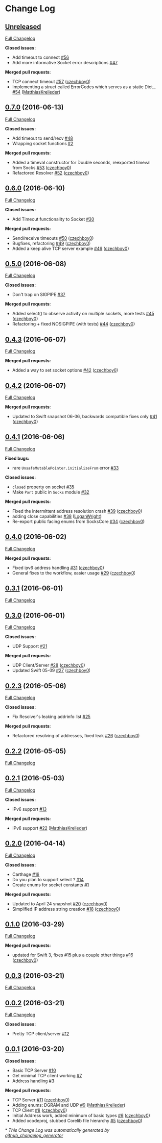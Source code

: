 # Change Log

## [Unreleased](https://github.com/czechboy0/Socks/tree/HEAD)

[Full Changelog](https://github.com/czechboy0/Socks/compare/0.7.0...HEAD)

**Closed issues:**

- Add timeout to connect [\#56](https://github.com/czechboy0/Socks/issues/56)
- Add more informative Socket error descriptions [\#47](https://github.com/czechboy0/Socks/issues/47)

**Merged pull requests:**

- TCP connect timeout [\#57](https://github.com/czechboy0/Socks/pull/57) ([czechboy0](https://github.com/czechboy0))
- Implementing a struct called ErrorCodes which serves as a static Dict… [\#54](https://github.com/czechboy0/Socks/pull/54) ([MatthiasKreileder](https://github.com/MatthiasKreileder))

## [0.7.0](https://github.com/czechboy0/Socks/tree/0.7.0) (2016-06-13)
[Full Changelog](https://github.com/czechboy0/Socks/compare/0.6.0...0.7.0)

**Closed issues:**

- Add timeout to send/recv [\#48](https://github.com/czechboy0/Socks/issues/48)
- Wrapping socket functions [\#2](https://github.com/czechboy0/Socks/issues/2)

**Merged pull requests:**

- Added a timeval constructor for Double seconds, reexported timeval from Socks [\#53](https://github.com/czechboy0/Socks/pull/53) ([czechboy0](https://github.com/czechboy0))
- Refactored Resolver [\#52](https://github.com/czechboy0/Socks/pull/52) ([czechboy0](https://github.com/czechboy0))

## [0.6.0](https://github.com/czechboy0/Socks/tree/0.6.0) (2016-06-10)
[Full Changelog](https://github.com/czechboy0/Socks/compare/0.5.0...0.6.0)

**Closed issues:**

- Add Timeout functionality to Socket [\#30](https://github.com/czechboy0/Socks/issues/30)

**Merged pull requests:**

- Send/receive timeouts [\#50](https://github.com/czechboy0/Socks/pull/50) ([czechboy0](https://github.com/czechboy0))
- Bugfixes, refactoring [\#49](https://github.com/czechboy0/Socks/pull/49) ([czechboy0](https://github.com/czechboy0))
- Added a keep alive TCP server example [\#46](https://github.com/czechboy0/Socks/pull/46) ([czechboy0](https://github.com/czechboy0))

## [0.5.0](https://github.com/czechboy0/Socks/tree/0.5.0) (2016-06-08)
[Full Changelog](https://github.com/czechboy0/Socks/compare/0.4.3...0.5.0)

**Closed issues:**

- Don't trap on SIGPIPE [\#37](https://github.com/czechboy0/Socks/issues/37)

**Merged pull requests:**

- Added select\(\) to observe activity on multiple sockets, more tests [\#45](https://github.com/czechboy0/Socks/pull/45) ([czechboy0](https://github.com/czechboy0))
- Refactoring + fixed NOSIGPIPE \(with tests\) [\#44](https://github.com/czechboy0/Socks/pull/44) ([czechboy0](https://github.com/czechboy0))

## [0.4.3](https://github.com/czechboy0/Socks/tree/0.4.3) (2016-06-07)
[Full Changelog](https://github.com/czechboy0/Socks/compare/0.4.2...0.4.3)

**Merged pull requests:**

- Added a way to set socket options [\#42](https://github.com/czechboy0/Socks/pull/42) ([czechboy0](https://github.com/czechboy0))

## [0.4.2](https://github.com/czechboy0/Socks/tree/0.4.2) (2016-06-07)
[Full Changelog](https://github.com/czechboy0/Socks/compare/0.4.1...0.4.2)

**Merged pull requests:**

- Updated to Swift snapshot 06-06, backwards compatible fixes only [\#41](https://github.com/czechboy0/Socks/pull/41) ([czechboy0](https://github.com/czechboy0))

## [0.4.1](https://github.com/czechboy0/Socks/tree/0.4.1) (2016-06-06)
[Full Changelog](https://github.com/czechboy0/Socks/compare/0.4.0...0.4.1)

**Fixed bugs:**

- rare `UnsafeMutablePointer.initializeFrom` error [\#33](https://github.com/czechboy0/Socks/issues/33)

**Closed issues:**

- `closed` property on socket [\#35](https://github.com/czechboy0/Socks/issues/35)
- Make `Port` public in `Socks` module [\#32](https://github.com/czechboy0/Socks/issues/32)

**Merged pull requests:**

- Fixed the intermittent address resolution crash [\#39](https://github.com/czechboy0/Socks/pull/39) ([czechboy0](https://github.com/czechboy0))
- adding close capabilities [\#38](https://github.com/czechboy0/Socks/pull/38) ([LoganWright](https://github.com/LoganWright))
- Re-export public facing enums from SocksCore [\#34](https://github.com/czechboy0/Socks/pull/34) ([czechboy0](https://github.com/czechboy0))

## [0.4.0](https://github.com/czechboy0/Socks/tree/0.4.0) (2016-06-02)
[Full Changelog](https://github.com/czechboy0/Socks/compare/0.3.1...0.4.0)

**Merged pull requests:**

- Fixed ipv6 address handling [\#31](https://github.com/czechboy0/Socks/pull/31) ([czechboy0](https://github.com/czechboy0))
- General fixes to the workflow, easier usage [\#29](https://github.com/czechboy0/Socks/pull/29) ([czechboy0](https://github.com/czechboy0))

## [0.3.1](https://github.com/czechboy0/Socks/tree/0.3.1) (2016-06-01)
[Full Changelog](https://github.com/czechboy0/Socks/compare/0.3.0...0.3.1)

## [0.3.0](https://github.com/czechboy0/Socks/tree/0.3.0) (2016-06-01)
[Full Changelog](https://github.com/czechboy0/Socks/compare/0.2.3...0.3.0)

**Closed issues:**

- UDP Support [\#21](https://github.com/czechboy0/Socks/issues/21)

**Merged pull requests:**

- UDP Client/Server [\#28](https://github.com/czechboy0/Socks/pull/28) ([czechboy0](https://github.com/czechboy0))
- Updated Swift 05-09 [\#27](https://github.com/czechboy0/Socks/pull/27) ([czechboy0](https://github.com/czechboy0))

## [0.2.3](https://github.com/czechboy0/Socks/tree/0.2.3) (2016-05-06)
[Full Changelog](https://github.com/czechboy0/Socks/compare/0.2.2...0.2.3)

**Closed issues:**

- Fix Resolver's leaking addrinfo list [\#25](https://github.com/czechboy0/Socks/issues/25)

**Merged pull requests:**

- Refactored resolving of addresses, fixed leak [\#26](https://github.com/czechboy0/Socks/pull/26) ([czechboy0](https://github.com/czechboy0))

## [0.2.2](https://github.com/czechboy0/Socks/tree/0.2.2) (2016-05-05)
[Full Changelog](https://github.com/czechboy0/Socks/compare/0.2.1...0.2.2)

## [0.2.1](https://github.com/czechboy0/Socks/tree/0.2.1) (2016-05-03)
[Full Changelog](https://github.com/czechboy0/Socks/compare/0.2.0...0.2.1)

**Closed issues:**

- IPv6 support [\#13](https://github.com/czechboy0/Socks/issues/13)

**Merged pull requests:**

- IPv6 support [\#22](https://github.com/czechboy0/Socks/pull/22) ([MatthiasKreileder](https://github.com/MatthiasKreileder))

## [0.2.0](https://github.com/czechboy0/Socks/tree/0.2.0) (2016-04-14)
[Full Changelog](https://github.com/czechboy0/Socks/compare/0.1.0...0.2.0)

**Closed issues:**

- Carthage [\#19](https://github.com/czechboy0/Socks/issues/19)
- Do you plan to support select ? [\#14](https://github.com/czechboy0/Socks/issues/14)
- Create enums for socket constants [\#1](https://github.com/czechboy0/Socks/issues/1)

**Merged pull requests:**

- Updated to April 24 snapshot [\#20](https://github.com/czechboy0/Socks/pull/20) ([czechboy0](https://github.com/czechboy0))
- Simplified IP address string creation [\#18](https://github.com/czechboy0/Socks/pull/18) ([czechboy0](https://github.com/czechboy0))

## [0.1.0](https://github.com/czechboy0/Socks/tree/0.1.0) (2016-03-29)
[Full Changelog](https://github.com/czechboy0/Socks/compare/0.0.3...0.1.0)

**Merged pull requests:**

- updated for Swift 3, fixes \#15 plus a couple other things [\#16](https://github.com/czechboy0/Socks/pull/16) ([czechboy0](https://github.com/czechboy0))

## [0.0.3](https://github.com/czechboy0/Socks/tree/0.0.3) (2016-03-21)
[Full Changelog](https://github.com/czechboy0/Socks/compare/0.0.2...0.0.3)

## [0.0.2](https://github.com/czechboy0/Socks/tree/0.0.2) (2016-03-21)
[Full Changelog](https://github.com/czechboy0/Socks/compare/0.0.1...0.0.2)

**Closed issues:**

- Pretty TCP client/server [\#12](https://github.com/czechboy0/Socks/issues/12)

## [0.0.1](https://github.com/czechboy0/Socks/tree/0.0.1) (2016-03-20)
**Closed issues:**

- Basic TCP Server [\#10](https://github.com/czechboy0/Socks/issues/10)
- Get minimal TCP client working [\#7](https://github.com/czechboy0/Socks/issues/7)
- Address handling [\#3](https://github.com/czechboy0/Socks/issues/3)

**Merged pull requests:**

- TCP Server [\#11](https://github.com/czechboy0/Socks/pull/11) ([czechboy0](https://github.com/czechboy0))
- Adding enums: DGRAM and UDP [\#9](https://github.com/czechboy0/Socks/pull/9) ([MatthiasKreileder](https://github.com/MatthiasKreileder))
- TCP Client [\#8](https://github.com/czechboy0/Socks/pull/8) ([czechboy0](https://github.com/czechboy0))
- Initial Address work, added minimum of basic types [\#6](https://github.com/czechboy0/Socks/pull/6) ([czechboy0](https://github.com/czechboy0))
- Added xcodeproj, stubbed Corelib file hierarchy [\#5](https://github.com/czechboy0/Socks/pull/5) ([czechboy0](https://github.com/czechboy0))



\* *This Change Log was automatically generated by [github_changelog_generator](https://github.com/skywinder/Github-Changelog-Generator)*